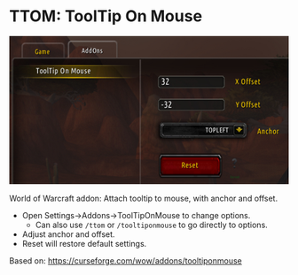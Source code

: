 # TTOM: ToolTip On Mouse

![image](TTOM.png)

World of Warcraft addon: Attach tooltip to mouse, with anchor and offset.

- Open Settings->Addons->ToolTipOnMouse to change options.
  - Can also use `/ttom` or `/tooltiponmouse` to go directly to options.
- Adjust anchor and offset.
- Reset will restore default settings.

Based on: <https://curseforge.com/wow/addons/tooltiponmouse>
